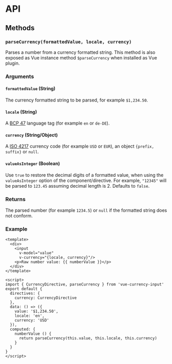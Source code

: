 # API

## Methods
### `parseCurrency(formattedValue, locale, currency)`
Parses a number from a currency formatted string. This method is also exposed as Vue instance method `$parseCurrency` when installed as Vue plugin.

### Arguments
#### `formattedValue` (String)
The currency formatted string to be parsed, for example `$1,234.50`.
#### `locale` (String)
A [BCP 47](https://tools.ietf.org/html/bcp47) language tag (for example `en` or `de-DE`).
#### `currency` (String/Object)
A [ISO 4217](https://en.wikipedia.org/wiki/ISO_4217) currency code (for example `USD` or `EUR`), an object `{prefix, suffix}` or `null`.
#### `valueAsInteger` (Boolean)
Use `true` to restore the decimal digits of a formatted value, when using the `valueAsInteger` option of the component/directive.
For example, `"12345"` will be parsed to `123.45` assuming decimal length is 2. Defaults to `false`.

### Returns
The parsed number (for example `1234.5`) or `null` if the formatted string does not conform.

### Example
```vue
<template>
  <div>
    <input
      v-model="value"
      v-currency="{locale, currency}"/>
    <p>Raw number value: {{ numberValue }}</p>
  </div>
</template>

<script>
import { CurrencyDirective, parseCurrency } from 'vue-currency-input'
export default {
  directives: {
    currency: CurrencyDirective
  },
  data: () => ({
    value: '$1,234.50',
    locale: 'en',
    currency: 'USD'
  }),
  computed: {
    numberValue () {
      return parseCurrency(this.value, this.locale, this.currency)
    }
  }
}
</script>
```
